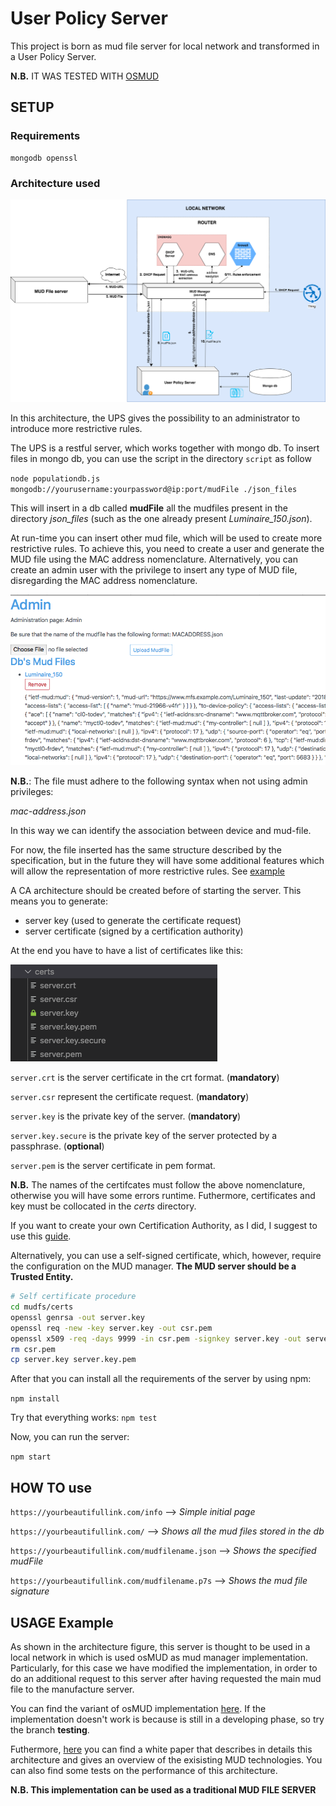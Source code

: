 # User Policy Server

This project is born as mud file server for local network and transformed in a User Policy Server.

**N.B.** IT WAS TESTED WITH [OSMUD](https://github.com/osmud/)

## SETUP

### Requirements

```
mongodb openssl
```

### Architecture used
<img src="img/user_policy_server.png">

In this architecture, the UPS gives the possibility to an administrator to introduce more restrictive rules. 

The UPS is a restful server, which works together with mongo db.
To insert files in mongo db, you can use the script in the directory `script` as follow

`
node populationdb.js mongodb://yourusername:yourpassword@ip:port/mudFile ./json_files
`

This will insert in a db called **mudFile** all the mudfiles present in the directory *json_files* (such as the one already present *Luminaire_150.json*).

At run-time you can insert other mud file, which will be used to create more restrictive rules. To achieve this, you need to create a user and generate the MUD file using the MAC address nomenclature. Alternatively, you can create an admin user with the privilege to insert any type of MUD file, disregarding the MAC address nomenclature. 

<img src="img/admin_screenshot.png">

**N.B.**: The file must adhere to the following syntax when not using admin privileges:

*mac-address.json*

In this way we can identify the association between device and mud-file.

For now, the file inserted has the same structure described by the specification, but in the future they will have some additional features which will allow the representation of more restrictive rules. See [example](./mudfs/examples/json_files/smart_hubs.json)


A CA architecture should be created before of starting the server. This means you to generate:

* server key (used to generate the certificate request)
* server certificate (signed by a certification authority)

At the end you have to have a list of certificates like this:

<img src="img/listcertificates.png">

`server.crt` is the server certificate in the crt format. (**mandatory**)

`server.csr` represent the certificate request. (**mandatory**)

`server.key` is the private key of the server. (**mandatory**)

`server.key.secure` is the private key of the server protected by a passphrase. (**optional**)

``server.pem`` is the server certificate in pem format.

**N.B.** The names of the certifcates must follow the above nomenclature, otherwise you will have some errors runtime. Futhermore, certificates and key must be collocated in the *certs* directory.

If you want to create your own Certification Authority, as I did, I suggest to use this [guide](https://ubuntu.com/server/docs/security-certificates).

Alternatively, you can use a self-signed certificate, which, however, require the configuration on the MUD manager. **The MUD server should be a Trusted Entity.**

```bash
# Self certificate procedure
cd mudfs/certs
openssl genrsa -out server.key
openssl req -new -key server.key -out csr.pem
openssl x509 -req -days 9999 -in csr.pem -signkey server.key -out server.pem
rm csr.pem
cp server.key server.key.pem 
```


After that you can install all the requirements of the server by using npm:

`
npm install
`

Try that everything works:
`
npm test
`


Now, you can run the server:

`npm start`


## HOW TO use

<!-- `https://yourbeautifullink.com/admin` *Admin page* -->

`https://yourbeautifullink.com/info` --> *Simple initial page*

`https://yourbeautifullink.com/` --> *Shows all the mud files stored in the db*

`https://yourbeautifullink.com/mudfilename.json` --> *Shows the specified mudFile*

`https://yourbeautifullink.com/mudfilename.p7s` --> *Shows the mud file signature*

## USAGE Example

As shown in the architecture figure, this server is thought to be used in a local network in which is used osMUD as mud manager implementation. Particularly, for this case we have modified the implementation, in order to do an additional request to this server after having requested the main mud file to the manufacture server. 

You can find the variant of osMUD implementation [here](https://github.com/aferaudo/osmud). If the implementation doesn't work is because is still in a developing phase, so try the branch **testing**.

Futhermore, [here](https://arxiv.org/pdf/2004.08003.pdf) you can find a white paper that describes in details this architecture and gives an overview of the exisisting MUD technologies. You can also find some tests on the performance of this architecture.

**N.B. This implementation can be used as a traditional MUD FILE SERVER**